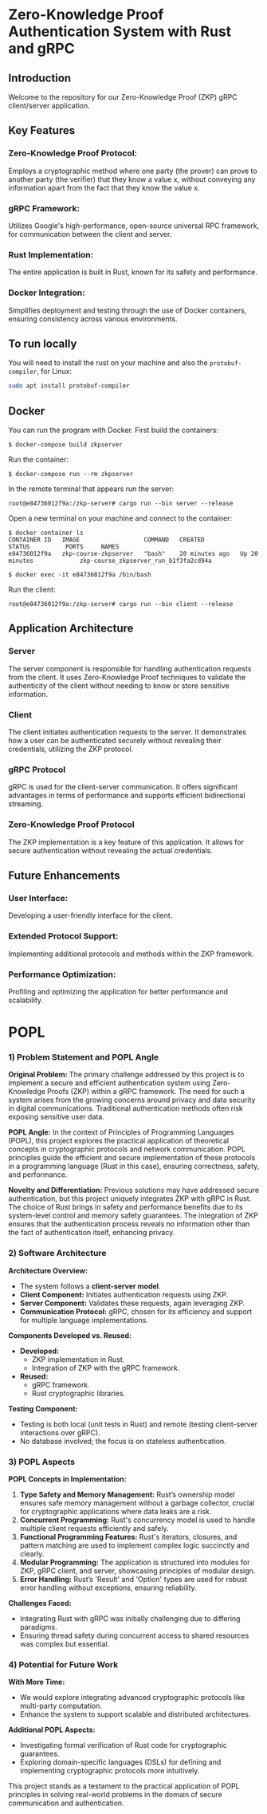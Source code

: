 # Zero-Knowledge Proof Authentication System with Rust and gRPC

## Introduction

Welcome to the repository for our Zero-Knowledge Proof (ZKP) gRPC client/server application.

## Key Features
### Zero-Knowledge Proof Protocol:
Employs a cryptographic method where one party (the prover) can prove to another party (the verifier) that they know a value x, without conveying any information apart from the fact that they know the value x.
### gRPC Framework:
Utilizes Google's high-performance, open-source universal RPC framework, for communication between the client and server.
### Rust Implementation:
The entire application is built in Rust, known for its safety and performance.
### Docker Integration:
Simplifies deployment and testing through the use of Docker containers, ensuring consistency across various environments.


## To run locally

You will need to install the rust on your machine and also the `protobuf-compiler`, for Linux:

```bash
sudo apt install protobuf-compiler
```

## Docker

You can run the program with Docker. First build the containers:

```
$ docker-compose build zkpserver
```

Run the container:

```
$ docker-compose run --rm zkpserver
```

In the remote terminal that appears run the server:

```
root@e84736012f9a:/zkp-server# cargo run --bin server --release
```

Open a new terminal on your machine and connect to the container:

```
$ docker container ls
CONTAINER ID   IMAGE                  COMMAND   CREATED          STATUS          PORTS     NAMES
e84736012f9a   zkp-course-zkpserver   "bash"    20 minutes ago   Up 20 minutes             zkp-course_zkpserver_run_b1f3fa2cd94a

$ docker exec -it e84736012f9a /bin/bash
```

Run the client:

```
root@e84736012f9a:/zkp-server# cargo run --bin client --release
```


## Application Architecture
### Server
The server component is responsible for handling authentication requests from the client. It uses Zero-Knowledge Proof techniques to validate the authenticity of the client without needing to know or store sensitive information.

### Client
The client initiates authentication requests to the server. It demonstrates how a user can be authenticated securely without revealing their credentials, utilizing the ZKP protocol.

### gRPC Protocol
gRPC is used for the client-server communication. It offers significant advantages in terms of performance and supports efficient bidirectional streaming.

### Zero-Knowledge Proof Protocol
The ZKP implementation is a key feature of this application. It allows for secure authentication without revealing the actual credentials.

## Future Enhancements
### User Interface: 
Developing a user-friendly interface for the client.
### Extended Protocol Support: 
Implementing additional protocols and methods within the ZKP framework.
### Performance Optimization:
Profiling and optimizing the application for better performance and scalability.

# POPL 
### 1) Problem Statement and POPL Angle

**Original Problem:** The primary challenge addressed by this project is to implement a secure and efficient authentication system using Zero-Knowledge Proofs (ZKP) within a gRPC framework. The need for such a system arises from the growing concerns around privacy and data security in digital communications. Traditional authentication methods often risk exposing sensitive user data.

**POPL Angle:** In the context of Principles of Programming Languages (POPL), this project explores the practical application of theoretical concepts in cryptographic protocols and network communication. POPL principles guide the efficient and secure implementation of these protocols in a programming language (Rust in this case), ensuring correctness, safety, and performance.

**Novelty and Differentiation:** Previous solutions may have addressed secure authentication, but this project uniquely integrates ZKP with gRPC in Rust. The choice of Rust brings in safety and performance benefits due to its system-level control and memory safety guarantees. The integration of ZKP ensures that the authentication process reveals no information other than the fact of authentication itself, enhancing privacy.

### 2) Software Architecture

**Architecture Overview:**
- The system follows a **client-server model**.
- **Client Component:** Initiates authentication requests using ZKP.
- **Server Component:** Validates these requests, again leveraging ZKP.
- **Communication Protocol:** gRPC, chosen for its efficiency and support for multiple language implementations.

**Components Developed vs. Reused:**
- **Developed:**
    - ZKP implementation in Rust.
    - Integration of ZKP with the gRPC framework.
- **Reused:**
    - gRPC framework.
    - Rust cryptographic libraries.

**Testing Component:**
- Testing is both local (unit tests in Rust) and remote (testing client-server interactions over gRPC).
- No database involved; the focus is on stateless authentication.

### 3) POPL Aspects

**POPL Concepts in Implementation:**
1. **Type Safety and Memory Management:** Rust’s ownership model ensures safe memory management without a garbage collector, crucial for cryptographic applications where data leaks are a risk.
2. **Concurrent Programming:** Rust's concurrency model is used to handle multiple client requests efficiently and safely.
3. **Functional Programming Features:** Rust's iterators, closures, and pattern matching are used to implement complex logic succinctly and clearly.
4. **Modular Programming:** The application is structured into modules for ZKP, gRPC client, and server, showcasing principles of modular design.
5. **Error Handling:** Rust’s 'Result' and 'Option' types are used for robust error handling without exceptions, ensuring reliability.

**Challenges Faced:**
- Integrating Rust with gRPC was initially challenging due to differing paradigms.
- Ensuring thread safety during concurrent access to shared resources was complex but essential.

### 4) Potential for Future Work

**With More Time:**
- We would explore integrating advanced cryptographic protocols like multi-party computation.
- Enhance the system to support scalable and distributed architectures.

**Additional POPL Aspects:**
- Investigating formal verification of Rust code for cryptographic guarantees.
- Exploring domain-specific languages (DSLs) for defining and implementing cryptographic protocols more intuitively.

This project stands as a testament to the practical application of POPL principles in solving real-world problems in the domain of secure communication and authentication.
